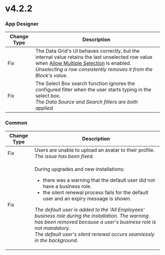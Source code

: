 # v4.2.2

### App Designer

| Change Type | Description |
|-------------|-------------|
| Fix | The Data Grid's UI behaves correctly, but the internal value retains the last unselected row value when [Allow Multiple Selection](../../../../blocks-toolbox/basic/data-grid.md#allow-multiple-selection) is enabled.<br>*Unselecting a row consistently removes it from the Block's value.* |
| Fix | The Select Box search function ignores the configured filter when the user starts typing in the select box.<br>*The Data Source and Search filters are both applied.* |

### Common

| Change Type | Description |
|-------------|-------------|
| Fix | Users are unable to upload an avatar to their profile.<br>*The issue has been fixed.* |
| Fix | <p>During upgrades and new installations:</p><ul><li>there was a warning that the default user did not have a business role.</li><li>the silent renewal process fails for the default user and an expiry message is shown.</li></ul><p>*The default user is added to the 'All Employees' business role during the installation. The warning has been removed because a user's business role is not mandatory.*<br>*The default user's silent renewal occurs seamlessly in the background.*</p> |
